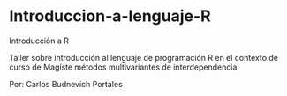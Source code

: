 # Introduccion-a-lenguaje-R
Introducción a R

Taller sobre introducción al lenguaje de programación R en el contexto de curso de Magíste métodos multivariantes de interdependencia

Por: Carlos Budnevich Portales



